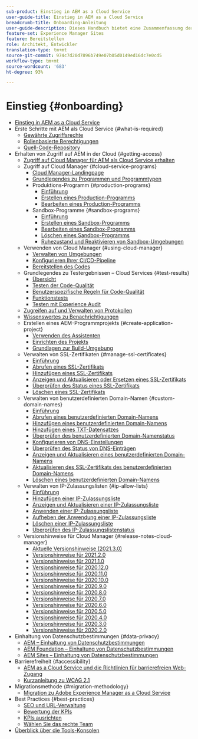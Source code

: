 ```yaml
---
sub-product: Einstieg in AEM as a Cloud Service
user-guide-title: Einstieg in AEM as a Cloud Service
breadcrumb-title: Onboarding-Anleitung
user-guide-description: Dieses Handbuch bietet eine Zusammenfassung der ersten Schritte mit Experience Manager as a Cloud Service, einschließlich der Zugangsmöglichkeiten und wichtiger Informationen zum Datenschutz.
feature-set: Experience Manager Sites
feature: Bereitstellen
role: Architekt, Entwickler
translation-type: tm+mt
source-git-commit: 974c7d20d7896b749e07b05d0149ed16dc7e0cd5
workflow-type: tm+mt
source-wordcount: '683'
ht-degree: 93%

---
```



# Einstieg {#onboarding}

+ [Einstieg in AEM as a Cloud Service](/help/onboarding/home.md)
+ Erste Schritte mit AEM als Cloud Service {#what-is-required}
   + [Gewährte Zugriffsrechte](what-is-required/access-rights-granted.md)
   + [Rollenbasierte Berechtigungen](what-is-required/role-based-permissions.md)
   + [Quell-Code-Repository](what-is-required/source-code-repository.md)
+ Erhalten von Zugriff auf AEM in der Cloud {#getting-access}
   + [Zugriff auf Cloud Manager für AEM als Cloud Service erhalten](getting-access-to-aem-in-cloud/navigation.md)
   + Zugriff auf Cloud Manager {#cloud-service-programs}
      + [Cloud Manager-Landingpage](getting-access-to-aem-in-cloud/first-time-login.md)
      + [Grundlegendes zu Programmen und Programmtypen](getting-access-to-aem-in-cloud/understand-program-types.md)
      + Produktions-Programm {#production-programs}
         + [Einführung](/help/onboarding/getting-access-to-aem-in-cloud/introduction-production-programs.md)
         + [Erstellen eines Production-Programms](getting-access-to-aem-in-cloud/creating-production-program.md)
         + [Bearbeiten eines Production-Programms](/help/onboarding/getting-access-to-aem-in-cloud/editing-production-program.md)
      + Sandbox-Programme {#sandbox-programs}
         + [Einführung](getting-access-to-aem-in-cloud/introduction-sandbox-programs.md)
         + [Erstellen eines Sandbox-Programms](getting-access-to-aem-in-cloud/creating-sandbox-program.md)
         + [Bearbeiten eines Sandbox-Programms](/help/onboarding/getting-access-to-aem-in-cloud/editing-sandbox-program.md)
         + [Löschen eines Sandbox-Programms](getting-access-to-aem-in-cloud/deleting-sandbox-program.md)
         + [Ruhezustand und Reaktivieren von Sandbox-Umgebungen](/help/onboarding/getting-access-to-aem-in-cloud/hibernating-de-hibernating-sandbox-environments.md)
   + Verwenden von Cloud Manager {#using-cloud-manager}
      + [Verwalten von Umgebungen](https://experienceleague.adobe.com/docs/experience-manager-cloud-service/implementing/using-cloud-manager/manage-environments.html?lang=de)
      + [Konfigurieren Ihrer CI/CD-Pipeline](https://experienceleague.adobe.com/docs/experience-manager-cloud-service/implementing/using-cloud-manager/configure-pipeline.html?lang=de)
      + [Bereitstellen des Codes](https://experienceleague.adobe.com/docs/experience-manager-cloud-service/implementing/using-cloud-manager/deploy-code.html?lang=de)
   + Grundlegendes zu Testergebnissen – Cloud Services {#test-results}
      + [Übersicht](https://experienceleague.adobe.com/docs/experience-manager-cloud-service/implementing/using-cloud-manager/test-results/overview-test-results.html?lang=de)
      + [Testen der Code-Qualität](https://experienceleague.adobe.com/docs/experience-manager-cloud-service/implementing/using-cloud-manager/test-results/code-quality-testing.html?lang=de)
      + [Benutzerspezifische Regeln für Code-Qualität](https://experienceleague.adobe.com/docs/experience-manager-cloud-service/implementing/using-cloud-manager/test-results/custom-code-quality-rules.html?lang=de)
      + [Funktionstests](https://experienceleague.adobe.com/docs/experience-manager-cloud-service/implementing/using-cloud-manager/test-results/functional-testing.html?lang=de)
      + [Testen mit Experience Audit](https://experienceleague.adobe.com/docs/experience-manager-cloud-service/implementing/using-cloud-manager/test-results/experience-audit-testing.html?lang=de)
   + [Zugreifen auf und Verwalten von Protokollen](https://experienceleague.adobe.com/docs/experience-manager-cloud-service/implementing/using-cloud-manager/manage-logs.html?lang=de)
   + [Wissenswertes zu Benachrichtigungen](https://experienceleague.adobe.com/docs/experience-manager-cloud-service/implementing/using-cloud-manager/notifications.html?lang=de)
   + Erstellen eines AEM-Programmprojekts {#create-application-project}
      + [Verwenden des Assistenten](getting-access-to-aem-in-cloud/using-the-wizard.md)
      + [Einrichten des Projekts](getting-access-to-aem-in-cloud/setting-up-project.md)
      + [Grundlagen zur Build-Umgebung](getting-access-to-aem-in-cloud/build-environment-details.md)
   + Verwalten von SSL-Zertifikaten {#manage-ssl-certificates}
      + [Einführung](https://experienceleague.adobe.com/docs/experience-manager-cloud-service/implementing/using-cloud-manager/manage-ssl-certificates/introduction.html?lang=de)
      + [Abrufen eines SSL-Zertifikats](https://experienceleague.adobe.com/docs/experience-manager-cloud-service/implementing/using-cloud-manager/manage-ssl-certificates/get-ssl-certificate.html?lang=de)
      + [Hinzufügen eines SSL-Zertifikats](https://experienceleague.adobe.com/docs/experience-manager-cloud-service/implementing/using-cloud-manager/manage-ssl-certificates/add-ssl-certificate.html?lang=de)
      + [Anzeigen und Aktualisieren oder Ersetzen eines SSL-Zertifikats](https://experienceleague.adobe.com/docs/experience-manager-cloud-service/implementing/using-cloud-manager/manage-ssl-certificates/view-update-replace-ssl-certificate.html?lang=de)
      + [Überprüfen des Status eines SSL-Zertifikats](https://experienceleague.adobe.com/docs/experience-manager-cloud-service/implementing/using-cloud-manager/manage-ssl-certificates/check-status-ssl-certificate.html?lang=de)
      + [Löschen eines SSL-Zertifikats](https://experienceleague.adobe.com/docs/experience-manager-cloud-service/implementing/using-cloud-manager/manage-ssl-certificates/delete-ssl-certificate.html?lang=de)
   + Verwalten von benutzerdefinierten Domain-Namen {#custom-domain-names}
      + [Einführung](https://experienceleague.adobe.com/docs/experience-manager-cloud-service/implementing/using-cloud-manager/custom-domain-names/introduction.html?lang=de)
      + [Abrufen eines benutzerdefinierten Domain-Namens](https://experienceleague.adobe.com/docs/experience-manager-cloud-service/implementing/using-cloud-manager/custom-domain-names/get-custom-domain-name.html?lang=de)
      + [Hinzufügen eines benutzerdefinierten Domain-Namens](https://experienceleague.adobe.com/docs/experience-manager-cloud-service/implementing/using-cloud-manager/custom-domain-names/add-custom-domain-name.html?lang=de)
      + [Hinzufügen eines TXT-Datensatzes](https://experienceleague.adobe.com/docs/experience-manager-cloud-service/implementing/using-cloud-manager/custom-domain-names/add-text-record.html?lang=de)
      + [Überprüfen des benutzerdefinierten Domain-Namenstatus](https://experienceleague.adobe.com/docs/experience-manager-cloud-service/implementing/using-cloud-manager/custom-domain-names/check-domain-name-status.html?lang=de)
      + [Konfigurieren von DNS-Einstellungen](https://experienceleague.adobe.com/docs/experience-manager-cloud-service/implementing/using-cloud-manager/custom-domain-names/configure-dns-settings.html?lang=de)
      + [Überprüfen des Status von DNS-Einträgen](https://experienceleague.adobe.com/docs/experience-manager-cloud-service/implementing/using-cloud-manager/custom-domain-names/check-dns-record-status.html?lang=de)
      + [Anzeigen und Aktualisieren eines benutzerdefinierten Domain-Namens](https://experienceleague.adobe.com/docs/experience-manager-cloud-service/implementing/using-cloud-manager/custom-domain-names/view-update-replace-custom-domain-name.html?lang=de)
      + [Aktualisieren des SSL-Zertifikats des benutzerdefinierten Domain-Namens](https://experienceleague.adobe.com/docs/experience-manager-cloud-service/implementing/using-cloud-manager/custom-domain-names/update-cdn-ssl-certificate.html?lang=de)
      + [Löschen eines benutzerdefinierten Domain-Namens](https://experienceleague.adobe.com/docs/experience-manager-cloud-service/implementing/using-cloud-manager/custom-domain-names/delete-custom-domain-name.html?lang=de)
   + Verwalten von IP-Zulassungslisten {#ip-allow-lists}
      + [Einführung](https://experienceleague.adobe.com/docs/experience-manager-cloud-service/implementing/using-cloud-manager/ip-allow-lists/introduction.html?lang=de)
      + [Hinzufügen einer IP-Zulassungsliste](https://experienceleague.adobe.com/docs/experience-manager-cloud-service/implementing/using-cloud-manager/ip-allow-lists/add-ip-allow-lists.html?lang=de)
      + [Anzeigen und Aktualisieren einer IP-Zulassungsliste](https://experienceleague.adobe.com/docs/experience-manager-cloud-service/implementing/using-cloud-manager/ip-allow-lists/view-update-ip-allow-list.html?lang=de)
      + [Anwenden einer IP-Zulassungsliste](https://experienceleague.adobe.com/docs/experience-manager-cloud-service/implementing/using-cloud-manager/ip-allow-lists/apply-allow-list.html?lang=de)
      + [Aufheben der Anwendung einer IP-Zulassungsliste](https://experienceleague.adobe.com/docs/experience-manager-cloud-service/implementing/using-cloud-manager/ip-allow-lists/unapply-ip-allow-list.html?lang=de)
      + [Löschen einer IP-Zulassungsliste](https://experienceleague.adobe.com/docs/experience-manager-cloud-service/implementing/using-cloud-manager/ip-allow-lists/delete-ip-allow-list.html?lang=de)
      + [Überprüfen des IP-Zulassungslistenstatus](https://experienceleague.adobe.com/docs/experience-manager-cloud-service/implementing/using-cloud-manager/ip-allow-lists/check-ip-allow-list-status.html?lang=de)
   + Versionshinweise für Cloud Manager {#release-notes-cloud-manager}
      + [Aktuelle Versionshinweise (2021.3.0)](/help/onboarding/release-notes-cloud-manager/release-notes-cm-current.md)
      + [Versionshinweise für 2021.2.0](/help/onboarding/release-notes-cloud-manager/release-notes-cm-2021-2-0.md)
      + [Versionshinweise für 2021.1.0](/help/onboarding/release-notes-cloud-manager/release-notes-cm-2021-1-0.md)
      + [Versionshinweise für 2020.12.0](/help/onboarding/release-notes-cloud-manager/release-notes-cm-2020-12-0.md)
      + [Versionshinweise für 2020.11.0](/help/onboarding/release-notes-cloud-manager/release-notes-cm-2020-11-0.md)
      + [Versionshinweise für 2020.10.0](/help/onboarding/release-notes-cloud-manager/release-notes-cm-2020-10-0.md)
      + [Versionshinweise für 2020.9.0](/help/onboarding/release-notes-cloud-manager/release-notes-cm-2020-9-0.md)
      + [Versionshinweise für 2020.8.0](/help/onboarding/release-notes-cloud-manager/release-notes-cm-2020-8-0.md)
      + [Versionshinweise für 2020.7.0](/help/onboarding/release-notes-cloud-manager/release-notes-cm-2020-7-0.md)
      + [Versionshinweise für 2020.6.0](/help/onboarding/release-notes-cloud-manager/release-notes-cm-2020-6-0.md)
      + [Versionshinweise für 2020.5.0](/help/onboarding/release-notes-cloud-manager/release-notes-cm-2020-5-0.md)
      + [Versionshinweise für 2020.4.0](/help/onboarding/release-notes-cloud-manager/release-notes-cm-2020-4-0.md)
      + [Versionshinweise für 2020.3.0](/help/onboarding/release-notes-cloud-manager/release-notes-cm-2020-3-0.md)
      + [Versionshinweise für 2020.2.0](/help/onboarding/release-notes-cloud-manager/release-notes-cm-2020-2-0.md)
+ Einhaltung von Datenschutzbestimmungen {#data-privacy}
   + [AEM – Einhaltung von Datenschutzbestimmungen](data-privacy-and-protection-readiness/aem-readiness.md)
   + [AEM Foundation – Einhaltung von Datenschutzbestimmungen](data-privacy-and-protection-readiness/foundation-readiness.md)
   + [AEM Sites – Einhaltung von Datenschutzbestimmungen](data-privacy-and-protection-readiness/sites-readiness.md)
+ Barrierefreiheit {#accessibility}
   + [AEM as a Cloud Service und die Richtlinien für barrierefreien Web-Zugang](accessibility/web-accessibility.md)
   + [Kurzanleitung zu WCAG 2.1](accessibility/quick-guide-wcag.md)
+ Migrationsmethode {#migration-methodology}
   + [Migration zu Adobe Experience Manager as a Cloud Service](migration-methodology/getting-started.md)
+ Best Practices {#best-practices}
   + [SEO und URL-Verwaltung](best-practices/seo-and-url-management.md)
   + [Bewertung der KPIs](best-practices/assessing-kpis.md)
   + [KPIs ausrichten](best-practices/aligning-kpis.md)
   + [Wählen Sie das rechte Team](best-practices/choose-right-team.md)
+ [Überblick über die Tools-Konsolen](tools-consoles.md)
